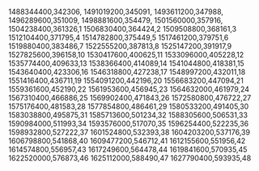 1488344400,342306,
1491019200,345091,
1493611200,347988,
1496289600,351009,
1498881600,354479,
1501560000,357916,
1504238400,361326,1
1506830400,364424,2
1509508800,368161,3
1512104400,371795,4
1514782800,375449,5
1517461200,379751,6
1519880400,383486,7
1522555200,387813,8
1525147200,391917,9
1527825600,396158,10
1530417600,400625,11
1533096000,405228,12
1535774400,409633,13
1538366400,414089,14
1541044800,418381,15
1543640400,423306,16
1546318800,427238,17
1548997200,432011,18
1551416400,436711,19
1554091200,442196,20
1556683200,447094,21
1559361600,452190,22
1561953600,456945,23
1564632000,461979,24
1567310400,466886,25
1569902400,471843,26
1572580800,476722,27
1575176400,481583,28
1577854800,486461,29
1580533200,491405,30
1583038800,495875,31
1585713600,501234,32
1588305600,506531,33
1590984000,511993,34
1593576000,517070,35
1596254400,522235,36
1598932800,527222,37
1601524800,532393,38
1604203200,537176,39
1606798800,541868,40
1609477200,546712,41
1612155600,551956,42
1614574800,556957,43
1617249600,564478,44
1619841600,570935,45
1622520000,576873,46
1625112000,588490,47
1627790400,593935,48
